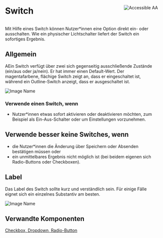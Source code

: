 <div style="display: inline-flex; align-items: center; justify-content: space-between; width: 100%;">
    <h1>Switch</h1>
    <img src="assets/aa.png" alt="Accessible AA" />
</div>

Mit Hilfe eines Switch können Nutzer*innen eine Option direkt ein- oder ausschalten. Wie ein physischer Lichtschalter liefert der Switch ein sofortiges Ergebnis.

## Allgemein

AEin Switch verfügt über zwei sich gegenseitig ausschließende Zustände (ein/aus oder ja/nein). Er hat immer einen Default-Wert. Der magentafarbene, flächige Switch zeigt an, dass er eingeschaltet ist, während ein Outline-Switch anzeigt, dass er ausgeschaltet ist.

![Image Name](assets/3_components/switch/switch.png)

### Verwende einen Switch, wenn 

* Nutzer*innen etwas sofort aktivieren oder deaktivieren möchten, zum Beispiel als Ein-Aus-Schalter oder um Einstellungen vorzunehmen.

## Verwende besser keine Switches, wenn 

* die Nutzer*innen die Änderung über Speichern oder Absenden bestätigen müssen oder
* ein unmittelbares Ergebnis nicht möglich ist (bei beidem eigenen sich Radio-Buttons oder Checkboxen). 

## Label

Das Label des Switch sollte kurz und verständlich sein. Für einige Fälle eignet sich ein einzelnes Substantiv am besten.

![Image Name](assets/3_components/switch/switch_label.png)

## Verwandte Komponenten

<a href="?path=/usage/components-checkbox--standard">Checkbox, </a>
<a href="?path=/usage/components-dropdown--standard">Dropdown, </a>
<a href="?path=/usage/components-radiobutton--standard">Radio-Button</a>